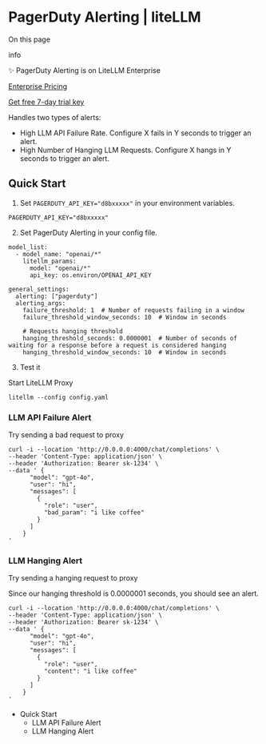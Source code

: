# PagerDuty Alerting | liteLLM

On this page

info

✨ PagerDuty Alerting is on LiteLLM Enterprise

[Enterprise Pricing](https://www.litellm.ai/#pricing)

[Get free 7-day trial key](https://www.litellm.ai/#trial)

Handles two types of alerts:

  * High LLM API Failure Rate. Configure X fails in Y seconds to trigger an alert.
  * High Number of Hanging LLM Requests. Configure X hangs in Y seconds to trigger an alert.

## Quick Start​

  1. Set `PAGERDUTY_API_KEY="d8bxxxxx"` in your environment variables.

    
    
    PAGERDUTY_API_KEY="d8bxxxxx"  
    

  2. Set PagerDuty Alerting in your config file.

    
    
    model_list:  
      - model_name: "openai/*"  
        litellm_params:  
          model: "openai/*"  
          api_key: os.environ/OPENAI_API_KEY  
      
    general_settings:   
      alerting: ["pagerduty"]  
      alerting_args:  
        failure_threshold: 1  # Number of requests failing in a window  
        failure_threshold_window_seconds: 10  # Window in seconds  
      
        # Requests hanging threshold  
        hanging_threshold_seconds: 0.0000001  # Number of seconds of waiting for a response before a request is considered hanging  
        hanging_threshold_window_seconds: 10  # Window in seconds  
    

  3. Test it

Start LiteLLM Proxy
    
    
    litellm --config config.yaml  
    

### LLM API Failure Alert​

Try sending a bad request to proxy
    
    
    curl -i --location 'http://0.0.0.0:4000/chat/completions' \  
    --header 'Content-Type: application/json' \  
    --header 'Authorization: Bearer sk-1234' \  
    --data ' {  
          "model": "gpt-4o",  
          "user": "hi",  
          "messages": [  
            {  
              "role": "user",  
              "bad_param": "i like coffee"  
            }  
          ]  
        }  
    '  
    

### LLM Hanging Alert​

Try sending a hanging request to proxy

Since our hanging threshold is 0.0000001 seconds, you should see an alert.
    
    
    curl -i --location 'http://0.0.0.0:4000/chat/completions' \  
    --header 'Content-Type: application/json' \  
    --header 'Authorization: Bearer sk-1234' \  
    --data ' {  
          "model": "gpt-4o",  
          "user": "hi",  
          "messages": [  
            {  
              "role": "user",  
              "content": "i like coffee"  
            }  
          ]  
        }  
    '  
    

  * Quick Start
    * LLM API Failure Alert
    * LLM Hanging Alert
